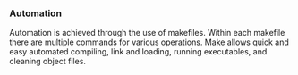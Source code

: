 ### Automation

Automation is achieved through the use of makefiles. Within each makefile there are multiple commands for various operations. Make allows quick and easy automated compiling, link and loading, running executables, and cleaning object files.
